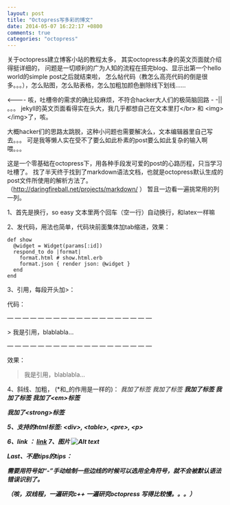 ```yaml
---
layout: post
title: "Octopress写多彩的博文"
date: 2014-05-07 16:22:17 +0800
comments: true
categories: "octopress"
---
```

关于octopress建立博客小站的教程太多，
其实octopress本身的英文页面就介绍得挺详细的，
问题是一切顺利的广为人知的流程在搭完blog、显示出第一个hello world的simple post之后就结束啦，
怎么帖代码（教怎么高亮代码的倒是很多。。。），怎么贴图，怎么贴表格，怎么加粗加颜色删除线下划线……

<---- 咳，吐槽帝的需求的确比较麻烦，不符合hacker大人们的极简脑回路 - -|| 。。。
jekyll的英文页面看得实在头大，我几乎都想自己在文本里打&lt;/br&gt; 和 &lt;img&gt;&lt;/img&gt;了，咳。 

大概hacker们的思路太跳脱，这种小问题也需要解决么，文本编辑器里自己写去。。。
可是我等懒人实在受不了要么如此朴素的post要么如此复杂的输入啊喂。。。

这是一个零基础在octopress下，用各种手段发可爱的post的心路历程，只当学习吐槽了。
找了半天终于找到了markdown语法文档，也就是octopress默认生成的post文件所使用的解析方法了。
（http://daringfireball.net/projects/markdown/ ）
暂且一边看一遍挑常用的列一列。

<!--more-->
1、首先是换行，so easy 文本里两个回车（空一行）自动换行，和latex一样嘛

2、发代码，用法也简单，代码块前面集体加tab缩进，效果：

	def show
	  @widget = Widget(params[:id])
	  respond_to do |format|
		format.html # show.html.erb
		format.json { render json: @widget }
	  end
	end



3、引用，每段开头加&gt;：

代码：

— — — — — — — — — — — — — — — — — — —

&gt; 我是引用，blablabla...

— — — — — — — — — — — — — — — — — — —


效果：
>我是引用，blablabla...

4、斜线、加粗， (*和_的作用是一样的)：
	*我加了<em>标签*			_我加了<em>标签_
	**我加了<strong>标签**		__我加了<strong>标签__
*我加了&lt;em>标签*

**我加了&lt;strong>标签**

5、支持的html标签:	&lt;div>, &lt;table>, &lt;pre>, &lt;p> 

6、link ：
	[link](http://url.blablabla...)
7、图片
	![Alt text](/path/to/img.jpg "Optional title")

Last、不是tips的tips：

需要用符号如“-”手动绘制一些边线的时候可以选用全角符号，就不会被默认语法错误识别了。

（咳，双线程，一遍研究c++ 一遍研究octopress 写得比较慢。。。）